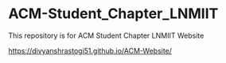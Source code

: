 # ACM-Student_Chapter_LNMIIT
This repository is for ACM Student Chapter LNMIIT Website

https://divyanshrastogi51.github.io/ACM-Website/
